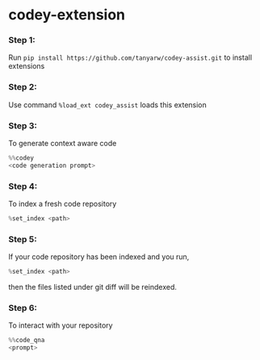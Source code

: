 # codey-extension


### Step 1:

Run `pip install https://github.com/tanyarw/codey-assist.git` to install extensions

### Step 2:

Use command `%load_ext codey_assist` loads this extension

### Step 3:

To generate context aware code

```py
%%codey
<code generation prompt>
```

### Step 4:

To index a fresh code repository

```py
%set_index <path>
```

### Step 5:

If your code repository has been indexed and you run,

```py
%set_index <path>
```

then the files listed under git diff will be reindexed.

### Step 6:

To interact with your repository

```py
%%code_qna
<prompt>
```
